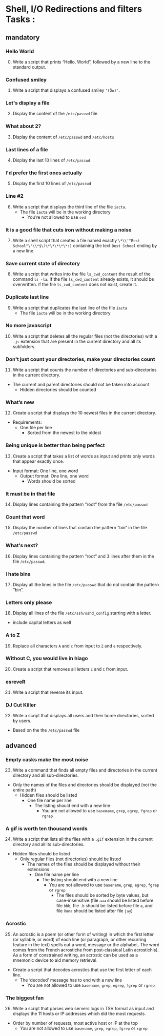# Shell, I/O Redirections and filters Tasks :


## mandatory


### Hello World

0. Write a script that prints “Hello, World”, followed by a new line to the standard output.

### Confused smiley

1. Write a script that displays a confused smiley `"(Ôo)'`.

### Let's display a file

2. Display the content of the `/etc/passwd` file.

### What about 2?

3. Display the content of `/etc/passwd` and `/etc/hosts`

### Last lines of a file

4. Display the last 10 lines of `/etc/passwd`

### I'd prefer the first ones actually

5. Display the first 10 lines of `/etc/passwd`

### Line #2

6. Write a script that displays the third line of the file `iacta`.
   - The file `iacta` will be in the working directory
     - You’re not allowed to use `sed`

### It is a good file that cuts iron without making a noise

7. Write a shell script that creates a file named exactly `\*\\'"Best School"\'\\*$\?\*\*\*\*\*:)` containing the text `Best School` ending by a new line.

### Save current state of directory

8. Write a script that writes into the file `ls_cwd_content` the result of the command `ls -la`. If the file `ls_cwd_content` already exists, it should be overwritten. If the file `ls_cwd_content` does not exist, create it.

### Duplicate last line

9. Write a script that duplicates the last line of the file `iacta`
   - The file `iacta` will be in the working directory

### No more javascript

10. Write a script that deletes all the regular files (not the directories) with a `.js` extension that are present in the current directory and all its subfolders.

### Don't just count your directories, make your directories count

11. Write a script that counts the number of directories and sub-directories in the current directory.
   - The current and parent directories should not be taken into account
     - Hidden directories should be counted

### What’s new

12. Create a script that displays the 10 newest files in the current directory.

* Requirements:
	- One file per line
	  - Sorted from the newest to the oldest

### Being unique is better than being perfect

13. Create a script that takes a list of words as input and prints only words that appear exactly once.
   - Input format: One line, one word
     - Output format: One line, one word
       - Words should be sorted

### It must be in that file

14. Display lines containing the pattern “root” from the file `/etc/passwd`

### Count that word

15. Display the number of lines that contain the pattern “bin” in the file `/etc/passwd`

### What's next?

16. Display lines containing the pattern “root” and 3 lines after them in the file `/etc/passwd`.

### I hate bins

17. Display all the lines in the file `/etc/passwd` that do not contain the pattern “bin”.

### Letters only please

18. Display all lines of the file `/etc/ssh/sshd_config` starting with a letter.
   - include capital letters as well

### A to Z

19. Replace all characters `A` and `c` from input to `Z` and `e` respectively.

### Without C, you would live in hiago

20. Create a script that removes all letters `c` and `C` from input.

### esreveR

21. Write a script that reverse its input.

###  DJ Cut Killer

22. Write a script that displays all users and their home directories, sorted by users.
   - Based on the the `/etc/passwd` file


## advanced


### Empty casks make the most noise

23. Write a command that finds all empty files and directories in the current directory and all sub-directories.
   - Only the names of the files and directories should be displayed (not the entire path)
     - Hidden files should be listed
       - One file name per line
	     - The listing should end with a new line
	       - You are not allowed to use `basename`, `grep`, `egrep`, `fgrep` or `rgrep`

### A gif is worth ten thousand words

24. Write a script that lists all the files with a `.gif` extension in the current directory and all its sub-directories.
   - Hidden files should be listed
     - Only regular files (not directories) should be listed
       - The names of the files should be displayed without their extensions
	     - One file name per line
	       - The listing should end with a new line
	         - You are not allowed to use `basename`, `grep`, `egrep`, `fgrep` or `rgrep`
	           - The files should be sorted by byte values, but case-insensitive (file `aaa` should be listed before file `bbb`, file `.b` should be listed before file `a`, and file `Rona` should be listed after file `jay`)


### Acrostic

25. An acrostic is a poem (or other form of writing) in which the first letter (or syllable, or word) of each line (or paragraph, or other recurring feature in the text) spells out a word, message or the alphabet. The word comes from the French acrostiche from post-classical Latin acrostichis). As a form of constrained writing, an acrostic can be used as a mnemonic device to aid memory retrieval.

* Create a script that decodes acrostics that use the first letter of each line.
   - The ‘decoded’ message has to end with a new line
     - You are not allowed to use `basename`, `grep`, `egrep`, `fgrep` or `rgrep`

### The biggest fan

26. Write a script that parses web servers logs in TSV format as input and displays the 11 hosts or IP addresses which did the most requests.
   - Order by number of requests, most active host or IP at the top
     - You are not allowed to use `basename`, `grep`, `egrep`, `fgrep` or `rgrep`
